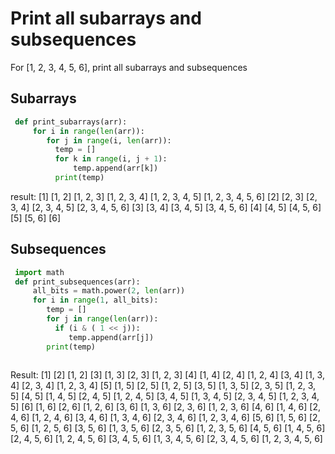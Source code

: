 # Print all subarrays and subsequences

For [1, 2, 3, 4, 5, 6], print all subarrays and subsequences

## Subarrays

  ```python
   def print_subarrays(arr):
       for i in range(len(arr)):
          for j in range(i, len(arr)):
            temp = []
            for k in range(i, j + 1):
                temp.append(arr[k])
            print(temp)    
  ```
result:
[1]
[1, 2]
[1, 2, 3]
[1, 2, 3, 4]
[1, 2, 3, 4, 5]
[1, 2, 3, 4, 5, 6]
[2]
[2, 3]
[2, 3, 4]
[2, 3, 4, 5]
[2, 3, 4, 5, 6]
[3]
[3, 4]
[3, 4, 5]
[3, 4, 5, 6]
[4]
[4, 5]
[4, 5, 6]
[5]
[5, 6]
[6]
## Subsequences

  ```python
   import math
   def print_subsequences(arr):
       all_bits = math.power(2, len(arr))
       for i in range(1, all_bits):
          temp = []
          for j in range(len(arr)):
            if (i & ( 1 << j)):
               temp.append(arr[j])
          print(temp)     
                
  ```  
Result: [1]
[2]
[1, 2]
[3]
[1, 3]
[2, 3]
[1, 2, 3]
[4]
[1, 4]
[2, 4]
[1, 2, 4]
[3, 4]
[1, 3, 4]
[2, 3, 4]
[1, 2, 3, 4]
[5]
[1, 5]
[2, 5]
[1, 2, 5]
[3, 5]
[1, 3, 5]
[2, 3, 5]
[1, 2, 3, 5]
[4, 5]
[1, 4, 5]
[2, 4, 5]
[1, 2, 4, 5]
[3, 4, 5]
[1, 3, 4, 5]
[2, 3, 4, 5]
[1, 2, 3, 4, 5]
[6]
[1, 6]
[2, 6]
[1, 2, 6]
[3, 6]
[1, 3, 6]
[2, 3, 6]
[1, 2, 3, 6]
[4, 6]
[1, 4, 6]
[2, 4, 6]
[1, 2, 4, 6]
[3, 4, 6]
[1, 3, 4, 6]
[2, 3, 4, 6]
[1, 2, 3, 4, 6]
[5, 6]
[1, 5, 6]
[2, 5, 6]
[1, 2, 5, 6]
[3, 5, 6]
[1, 3, 5, 6]
[2, 3, 5, 6]
[1, 2, 3, 5, 6]
[4, 5, 6]
[1, 4, 5, 6]
[2, 4, 5, 6]
[1, 2, 4, 5, 6]
[3, 4, 5, 6]
[1, 3, 4, 5, 6]
[2, 3, 4, 5, 6]
[1, 2, 3, 4, 5, 6]
